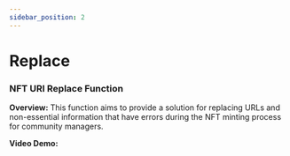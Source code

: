 ```yaml
---
sidebar_position: 2
---
```


# Replace

### NFT URI Replace Function

**Overview:**
This function aims to provide a solution for replacing URLs and non-essential information that have errors during the NFT minting process for community managers.

**Video Demo:**
